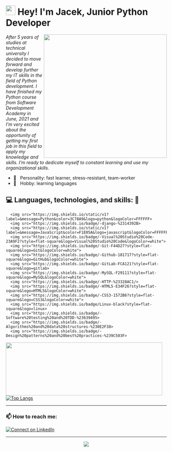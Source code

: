 <h1><img src="https://emojis.slackmojis.com/emojis/images/1531849430/4246/blob-sunglasses.gif?1531849430" width="30"/> Hey! I'm Jacek, Junior Python Developer</h1>

<img src="https://media.giphy.com/media/9B8wYztAoe1zO/source.gif" width="385px" align="right">


*After 5 years of studies at technical university I decided to move forward and develop further my IT skills in the field of Python development. I have finished my Python course from Software Development Academy in June, 2021 and I’m very excited about the opportunity of getting my first job in this field to apply my knowledge and skills. I’m ready to dedicate myself to constant learning and use my organizational skills.*

- 🌱 &nbsp;&nbsp;Personality: fast learner, stress-resistant, team-worker
- 🔎 &nbsp;&nbsp;Hobby: learning languages

## 💻 Languages, technologies, and skills: 🚀
<p>

      <img src="https://img.shields.io/static/v1?label=&message=Python&color=3C78A9&logo=python&logoColor=FFFFFF>
      <img src="https://img.shields.io/badge/-django-%2314392B>
      <img src="https://img.shields.io/static/v1?label=&message=JavaScript&color=F1E05A&logo=javascript&logoColor=FFFFFF>
      <img src="https://img.shields.io/badge/-Visual%20Studio%20Code-23A9F2?style=flat-square&logo=Visual%20Studio%20Code&logoColor=white">
      <img src="https://img.shields.io/badge/-Git-F44D27?style=flat-square&logo=Git&logoColor=white">
      <img src="https://img.shields.io/badge/-Github-181717?style=flat-square&logo=GitHub&logoColor=white">
      <img src="https://img.shields.io/badge/-GitLab-FCA121?style=flat-square&logo=gitlab>
      <img src="https://img.shields.io/badge/-MySQL-F29111?style=flat-square&logo=MySQL&logoColor=white">
      <img src="https://img.shields.io/badge/-HTTP-%23328AC1/>
      <img src="https://img.shields.io/badge/-HTML5-E34F26?style=flat-square&logo=HTML5&logoColor=white">
      <img src="https://img.shields.io/badge/-CSS3-1572B6?style=flat-square&logo=CSS3&logoColor=white">
      <img src="https://img.shields.io/badge/Linux-black?style=flat-square&logo=linux>
      <img src="https://img.shields.io/badge/-Software%20testing%20and%20TDD-%23639495>
      <img src="https://img.shields.io/badge/-Algorithms%20and%20data%20structures-%230E2F38>
      <img src="https://img.shields.io/badge/-Design%20patterns%20and%20best%20practices-%239C503F>
</p>




   <img align="left" width="490" height="165" src="https://github-readme-stats.vercel.app/api?username=mendyk-ja&show_icons=true&hide_border=false&line_height=20&title_color=f69673&icon_color=1b93c9&show_owner=true"/>

[![Top Langs](https://github-readme-stats.vercel.app/api/top-langs/?username=mendyk-ja&layout=compact&text_color=daf7dc&bg_color=151515)](https://github.com/mendyk-ja/github-readme-stats)

---

### :mailbox: How to reach me:

[![Connect on LinkedIn](https://img.shields.io/badge/--linkedin?label=LinkedIn&logo=LinkedIn&style=social)](https://www.linkedin.com/in/jacekmendyk/)

<hr>

<div align="center">
  
![](https://visitor-badge.glitch.me/badge?page_id=darsaveli.darsaveli)

</div>
